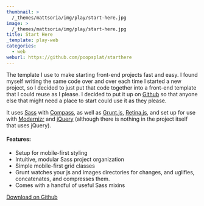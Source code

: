 ```yaml
---
thumbnail: >
  /_themes/mattsoria/img/play/start-here.jpg
image: >
  /_themes/mattsoria/img/play/start-here.jpg
title: Start Here
_template: play-web
categories:
  - web
weburl: https://github.com/poopsplat/starthere
---
```

<p>
	       The template I use to make starting front-end projects fast and easy. I found myself writing the same code over and over each time I started a new project, so I decided to just put that code together into a front-end template that I could reuse as I please. I decided to put it up on <a href="https://github.com/poopsplat/starthere">Github</a> so that anyone else that might need a place to start could use it as they please.
</p>
<p>
	      It uses <a href="http://sass-lang.com">Sass</a> with <a href="http://compass-style.org">Compass</a>, as well as <a href="http://gruntjs.com">Grunt.js</a>, <a href="http://retina.js">Retina.js</a>, and set up for use with <a href="http://modernizr.com/">Modernizr</a> and <a href="http://jquery.com/">jQuery</a> (although there is nothing in the project itself that uses jQuery).
</p>
<h4>Features:</h4>
<ul>
	<li>Setup for mobile-first styling</li>
	<li>Intuitive, modular Sass project organization</li>
	<li>Simple mobile-first grid classes</li>
	<li>Grunt watches your js and images directories for changes, and uglifies, concatenates, and compresses them.</li>
	<li>Comes with a handful of useful Sass mixins</li>
</ul>
<p>
	 <a class="btn" href="https://github.com/poopsplat/starthere">Download on Github</a>
</p>